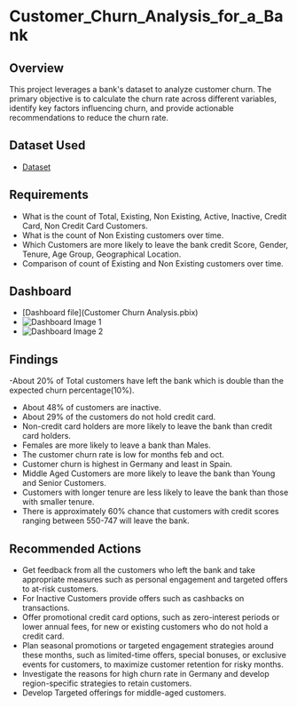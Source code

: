 # Customer_Churn_Analysis_for_a_Bank

## Overview
This project leverages a bank's dataset to analyze customer churn. The primary objective is to calculate the churn rate across different variables, identify key factors influencing churn, and provide actionable recommendations to reduce the churn rate.

## Dataset Used
- [Dataset](https://drive.google.com/drive/folders/1e94lj4c3N6cTmyYaPkHj-6ogpX7WZ-L4)

## Requirements
- What is the count of Total, Existing, Non Existing, Active, Inactive, Credit Card, Non Credit Card Customers.
- What is the count of Non Existing customers over time.
- Which Customers are more likely to leave the bank credit Score, Gender, Tenure, Age Group, Geographical Location.
- Comparison of count of Existing and Non Existing customers over time.

## Dashboard
- [Dashboard file](Customer Churn Analysis.pbix)
- ![Dashboard Image 1](https://github.com/user-attachments/assets/491971e2-7b70-4277-90a1-c40e0c695c92)
- ![Dashboard Image 2](https://github.com/user-attachments/assets/f142b2d1-00cd-4822-ad7c-5415bbc7d0d1)

## Findings
-About 20% of Total customers have left the bank which is double than the expected churn percentage(10%).
- About 48% of customers are inactive.
- About 29% of the customers do not hold credit card.
- Non-credit card holders are more likely to leave the bank than credit card holders.
- Females are more likely to leave a bank than Males.
- The customer churn rate is low for months feb and oct.
- Customer churn is highest in Germany and least in Spain.
- Middle Aged Customers are more likely to leave the bank than Young and Senior Customers.
- Customers with longer tenure are less likely to leave the bank than those with smaller tenure.
- There is approximately 60% chance that customers with credit scores ranging between 550-747 will leave the bank.

## Recommended Actions
- Get feedback from all the customers who left the bank and take appropriate measures such as personal engagement and targeted offers to at-risk customers.
- For Inactive Customers provide offers such as cashbacks on transactions.
- Offer promotional credit card options, such as zero-interest periods or lower annual fees, for new or existing customers who do not hold a credit card.
- Plan seasonal promotions or targeted engagement strategies around these months, such as limited-time offers, special bonuses, or exclusive events for customers, to maximize customer 
  retention for risky months.
- Investigate the reasons for high churn rate in Germany and develop region-specific strategies to retain customers.
- Develop Targeted offerings for middle-aged customers.

